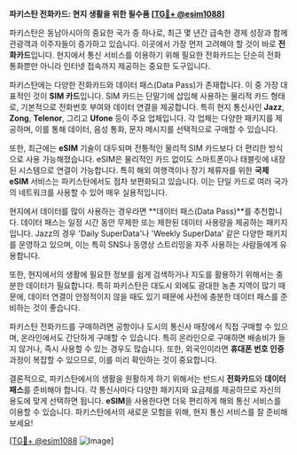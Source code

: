 **파키스탄 전화카드: 현지 생활을 위한 필수품 [[TG💪+ @esim1088](https://t.me/s/esim1088)]**

파키스탄은 동남아시아의 중요한 국가 중 하나로, 최근 몇 년간 급속한 경제 성장과 함께 관광객과 이주자들이 증가하고 있습니다. 이곳에서 가장 먼저 고려해야 할 것이 바로 **전화카드**입니다. 현지에서 통신 서비스를 이용하기 위해 필요한 전화카드는 단순히 전화 통화뿐만 아니라 인터넷 접속까지 제공하는 중요한 도구입니다.

파키스탄에는 다양한 전화카드와 데이터 패스(Data Pass)가 존재합니다. 이 중 가장 대표적인 것이 **SIM 카드**입니다. SIM 카드는 단말기에 삽입해 사용하는 물리적 카드 형태로, 기본적으로 전화번호 부여와 데이터 연결을 제공합니다. 특히 현지 통신사인 **Jazz**, **Zong**, **Telenor**, 그리고 **Ufone** 등이 주요 업체입니다. 각 업체는 다양한 패키지를 제공하며, 이를 통해 데이터, 음성 통화, 문자 메시지를 선택적으로 구매할 수 있습니다.

또한, 최근에는 **eSIM** 기술이 대두되며 전통적인 물리적 SIM 카드보다 더 편리한 방식으로 사용 가능해졌습니다. eSIM은 물리적인 카드 없이도 스마트폰이나 태블릿에 내장된 시스템으로 연결이 가능합니다. 특히 해외 여행객이나 장기 체류자를 위한 **국제 eSIM** 서비스는 파키스탄에서도 점차 보편화되고 있습니다. 이는 단일 카드로 여러 국가의 네트워크를 사용할 수 있어 매우 실용적입니다.

현지에서 데이터를 많이 사용하는 경우라면 **데이터 패스(Data Pass)**를 추천합니다. 데이터 패스는 일정 시간 동안 무제한 또는 제한된 데이터 사용량을 제공하는 패키지입니다. Jazz의 경우 'Daily SuperData'나 'Weekly SuperData' 같은 다양한 패키지를 운영하고 있으며, 이는 특히 SNS나 동영상 스트리밍을 자주 사용하는 사람들에게 유용합니다.

또한, 현지에서의 생활에 필요한 정보를 쉽게 검색하거나 지도를 활용하기 위해서는 충분한 데이터가 필요합니다. 특히 파키스탄은 대도시 외에도 광대한 농촌 지역이 많기 때문에, 데이터 연결이 안정적이지 않을 때도 있기 때문에 사전에 충분한 데이터 패스를 준비하는 것이 좋습니다.

파키스탄 전화카드를 구매하려면 공항이나 도시의 통신사 매장에서 직접 구매할 수 있으며, 온라인에서도 간단하게 구매할 수 있습니다. 특히 온라인으로 구매하면 배송비가 들지 않거나, 즉시 사용할 수 있는 경우도 많습니다. 또한, 외국인이라면 **휴대폰 번호 인증** 과정이 복잡할 수 있으므로, 이를 미리 확인하는 것이 중요합니다.

결론적으로, 파키스탄에서의 생활을 원활하게 하기 위해서는 반드시 **전화카드**와 **데이터 패스**를 준비해야 합니다. 각 통신사마다 다양한 패키지와 요금제를 제공하므로 자신의 용도에 맞게 선택하면 됩니다. **eSIM**을 사용한다면 더욱 편리하게 해외 통신 서비스를 이용할 수 있습니다. 파키스탄에서의 새로운 모험을 위해, 현지 통신 서비스를 잘 준비해보세요! 

[[TG💪+ @esim1088](https://t.me/s/esim1088) ![Image](https://i.postimg.cc/Y0z9fWf4/image.png)]